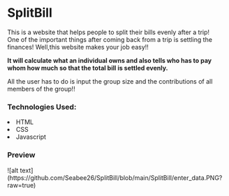 # SplitBill
This is a website that helps people to split their bills evenly after a trip!  
One of the important things after coming back from a trip is settling the finances! Well,this website makes your job easy!!  

<b> It will calculate what an individual owns and also tells who has to pay whom how much so that the total bill is settled evenly.</b>  

All the user has to do is input the group size and the contributions of all members of the group!!

<h3>Technologies Used:</h3>
<li>HTML
<li>CSS
<li>Javascript

  <h3> Preview </h3>
  ![alt text](https://github.com/Seabee26/SplitBill/blob/main/SplitBill/enter_data.PNG?raw=true)


